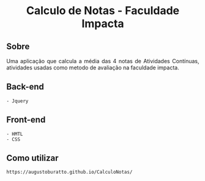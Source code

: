<h1 align="center">
     Calculo de Notas - Faculdade Impacta
</h1>

## Sobre
<p align="justify">
    Uma aplicação que calcula a média das 4 notas de Atividades Contínuas,
    atividades usadas como metodo de avaliação na faculdade impacta.
</p>

## Back-end
```
- Jquery
```

## Front-end
```
- HMTL
- CSS
```

## Como utilizar
```
https://augustoburatto.github.io/CalculoNotas/
```
